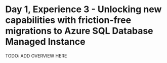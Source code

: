 # Day 1, Experience 3 - Unlocking new capabilities with friction-free migrations to Azure SQL Database Managed Instance

TODO: ADD OVERVIEW HERE
